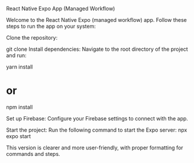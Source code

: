 React Native Expo App (Managed Workflow)

Welcome to the React Native Expo (managed workflow) app. Follow these steps to run the app on your system:

Clone the repository:

git clone <repository-url>
Install dependencies:
Navigate to the root directory of the project and run:

yarn install
# or
npm install

Set up Firebase:
Configure your Firebase settings to connect with the app.

Start the project:
Run the following command to start the Expo server:
   npx expo start


This version is clearer and more user-friendly, with proper formatting for commands and steps.
